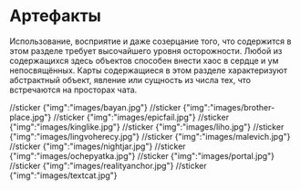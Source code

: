 # Артефакты

Использование, восприятие и даже созерцание того, что содержится в этом разделе требует высочайшего уровня осторожности. Любой из содержащихся здесь объектов способен внести хаос в сердце и ум непосвящённых. Карты содержащиеся в этом разделе характеризуют абстрактный объект, явление или сущность из числа тех, что встречаются на просторах чата.



//sticker {"img":"images/bayan.jpg"}
//sticker {"img":"images/brother-place.jpg"}
//sticker {"img":"images/epicfail.jpg"}
//sticker {"img":"images/kinglike.jpg"}
//sticker {"img":"images/liho.jpg"}
//sticker {"img":"images/lingvoherecy.jpg"}
//sticker {"img":"images/malevich.jpg"}
//sticker {"img":"images/nightjar.jpg"}
//sticker {"img":"images/ochepyatka.jpg"}
//sticker {"img":"images/portal.jpg"}
//sticker {"img":"images/realityanchor.jpg"}
//sticker {"img":"images/textcat.jpg"}